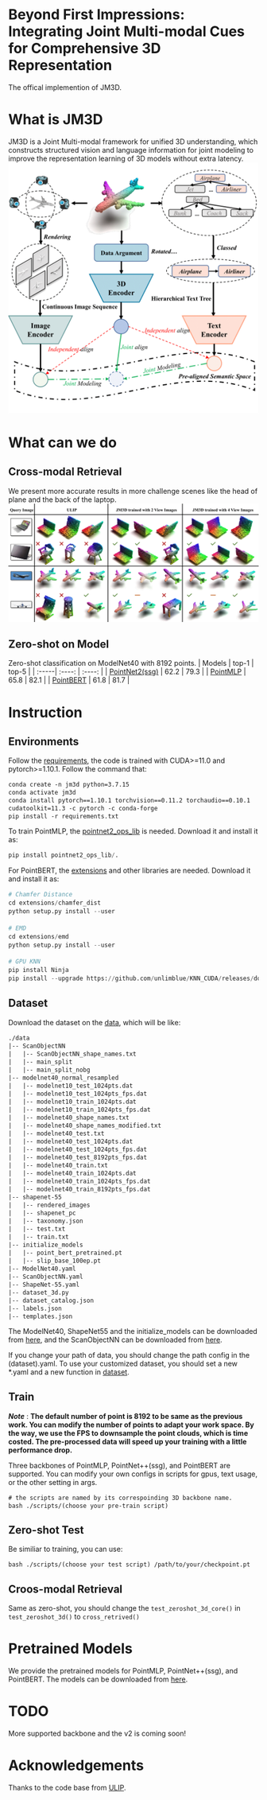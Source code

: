 # Beyond First Impressions: Integrating Joint Multi-modal Cues for Comprehensive 3D Representation
The offical implemention of JM3D.

# What is JM3D
JM3D is a Joint Multi-modal framework for unified 3D understanding, which constructs structured vision and language information for joint modeling to improve the representation learning of 3D models without extra latency.
![](assets/figure1.png)

# What can we do
## Cross-modal Retrieval
We present more accurate results in more challenge scenes like the head of plane and the back of the laptop.
![](assets/visulization.png)

## Zero-shot on Model
Zero-shot classification on ModelNet40 with 8192 points.
| Models | top-1  | top-5 |
| :-----| :----: | :----: |
| [PointNet2(ssg)](https://drive.google.com/file/d/1gZ6nCUrKAezFezUidj1unKI6-fby2f4k/view?usp=sharing) | 62.2 | 79.3 |
| [PointMLP](https://drive.google.com/file/d/14HMMemeEJI2oUA3K8UPoFczr24M3x0d6/view?usp=sharing) | 65.8 | 82.1 |
| [PointBERT](https://drive.google.com/file/d/1rdV5zH09-tuxm3OG9iNUAVSbJA8ZEzPE/view?usp=sharing) | 61.8 | 81.7 |
# Instruction
## Environments
Follow the [requirements](requirements.txt), the code is trained with CUDA>=11.0 and pytorch>=1.10.1. Follow the command that:
```shell
conda create -n jm3d python=3.7.15
conda activate jm3d
conda install pytorch==1.10.1 torchvision==0.11.2 torchaudio==0.10.1 cudatoolkit=11.3 -c pytorch -c conda-forge
pip install -r requirements.txt
```
To train PointMLP, the [pointnet2_ops_lib](https://github.com/ma-xu/pointMLP-pytorch/tree/main/pointnet2_ops_lib) is needed. Download it and install it as:
```python
pip install pointnet2_ops_lib/.
```
For PointBERT, the [extensions](https://github.com/lulutang0608/Point-BERT/tree/master/extensions) and other libraries are needed. Download it and install it as:
``` python
# Chamfer Distance
cd extensions/chamfer_dist
python setup.py install --user

# EMD
cd extensions/emd
python setup.py install --user

# GPU KNN
pip install Ninja
pip install --upgrade https://github.com/unlimblue/KNN_CUDA/releases/download/0.2/KNN_CUDA-0.2-py3-none-any.whl
```

## Dataset
Download the dataset on the [data](data), which will be like:
```
./data
|-- ScanObjectNN
|   |-- ScanObjectNN_shape_names.txt
|   |-- main_split
|   |-- main_split_nobg
|-- modelnet40_normal_resampled
|   |-- modelnet10_test_1024pts.dat
|   |-- modelnet10_test_1024pts_fps.dat
|   |-- modelnet10_train_1024pts.dat
|   |-- modelnet10_train_1024pts_fps.dat
|   |-- modelnet40_shape_names.txt
|   |-- modelnet40_shape_names_modified.txt
|   |-- modelnet40_test.txt
|   |-- modelnet40_test_1024pts.dat
|   |-- modelnet40_test_1024pts_fps.dat
|   |-- modelnet40_test_8192pts_fps.dat
|   |-- modelnet40_train.txt
|   |-- modelnet40_train_1024pts.dat
|   |-- modelnet40_train_1024pts_fps.dat
|   |-- modelnet40_train_8192pts_fps.dat
|-- shapenet-55
|   |-- rendered_images
|   |-- shapenet_pc
|   |-- taxonomy.json
|   |-- test.txt
|   |-- train.txt
|-- initialize_models
|   |-- point_bert_pretrained.pt
|   |-- slip_base_100ep.pt
|-- ModelNet40.yaml
|-- ScanObjectNN.yaml
|-- ShapeNet-55.yaml
|-- dataset_3d.py
|-- dataset_catalog.json
|-- labels.json
|-- templates.json
```
The ModelNet40, ShapeNet55 and the initialize_models can be downloaded from [here](https://console.cloud.google.com/storage/browser/sfr-ulip-code-release-research;tab=objects?prefix=&forceOnObjectsSortingFiltering=false), and the ScanObjectNN can be downloaded from [here](https://hkust-vgd.github.io/scanobjectnn/).

If you change your path of data, you should change the path config in the (dataset).yaml. To use your customized dataset, you should set a new \*.yaml and a new function in [dataset](data/data_3d.py).
## Train
**_Note_** : **The default number of point is 8192 to be same as the previous work. You can modify the number of points to adapt your work space. By the way, we use the FPS to downsample the point clouds, which is time costed. The pre-processed data will speed up your training with a little performance drop.** 

Three backbones of PointMLP, PointNet++(ssg), and PointBERT are supported. You can modify your own configs in scripts for gpus, text usage, or the other setting in args.
```shell
# the scripts are named by its correspoinding 3D backbone name.
bash ./scripts/(choose your pre-train script)
```
## Zero-shot Test
Be similiar to training, you can use:
```shell
bash ./scripts/(choose your test script) /path/to/your/checkpoint.pt
```
## Croos-modal Retrieval
Same as zero-shot, you should change the `test_zeroshot_3d_core()` in `test_zeroshot_3d()` to `cross_retrived()`

# Pretrained Models
We provide the pretrained models for PointMLP, PointNet++(ssg), and PointBERT. The models can be downloaded from [here](https://drive.google.com/drive/folders/1qRO1IzkPn6InSl1Sx0ACzsbWAXRHxizv?usp=sharing).

# TODO
More supported backbone and the v2 is coming soon!

# Acknowledgements
Thanks to the code base from [ULIP](https://github.com/salesforce/ULIP).
<!-- # Pipeline
![](assets/pipeline.png) -->
